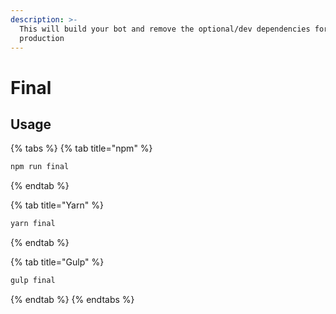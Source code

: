 ```yaml
---
description: >-
  This will build your bot and remove the optional/dev dependencies for
  production
---
```


# Final

## Usage

{% tabs %}
{% tab title="npm" %}
```bash
npm run final
```
{% endtab %}

{% tab title="Yarn" %}
```bash
yarn final
```
{% endtab %}

{% tab title="Gulp" %}
```bash
gulp final
```
{% endtab %}
{% endtabs %}
